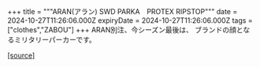 +++
title = """ARAN(アラン) SWD PARKA　PROTEX RIPSTOP"""
date = 2024-10-27T11:26:06.000Z
expiryDate = 2024-10-27T11:26:06.000Z
tags = ["clothes","ZABOU"]
+++
ARAN別注、今シーズン最後は、 ブランドの顔となるミリタリーパーカーです。

[[source]](https://zabou.org/2024/10/27/311252/)
